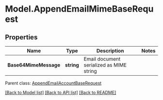 # Model.AppendEmailMimeBaseRequest
## Properties
Name | Type | Description | Notes
------------ | ------------- | ------------- | -------------
**Base64MimeMessage** | **string** | Email document serialized as MIME string | 

 Parent class: [AppendEmailAccountBaseRequest](AppendEmailAccountBaseRequest.md)

[[Back to Model list]](README.md#documentation-for-models) [[Back to API list]](README.md#documentation-for-api-endpoints) [[Back to README]](README.md)


